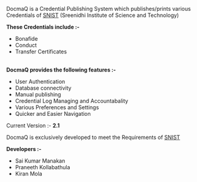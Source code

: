 DocmaQ is a Credential Publishing System which publishes/prints various Credentials of <a href='http://www.sreenidhi.edu.in'>SNIST</a>  (Sreenidhi Institute of Science and Technology)

<b>These Credentials include :-</b>

- Bonafide <br>
- Conduct <br>
- Transfer Certificates <br><br>

<b>DocmaQ provides the following features :-</b>

- User Authentication <br>
- Database connectivity <br>
- Manual publishing <br>
- Credential Log Managing and Accountabality <br>
- Various Preferences and Settings <br>
- Quicker and Easier Navigation <br>

Current Version :- <b>2.1</b>

DocmaQ is exclusively developed to meet the Requirements of <a href='http://www.sreenidhi.edu.in'>SNIST</a><br>

<b>Developers :-</b>

- Sai Kumar Manakan<br>
- Praneeth Kollabathula<br>
- Kiran Mola <br>